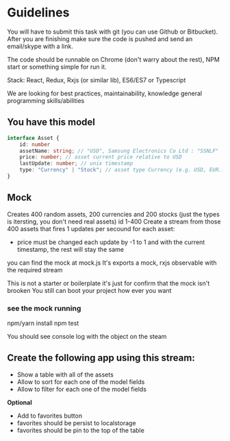 # Guidelines
You will have to submit this task with git (you can use Github or Bitbucket). 
After you are finishing make sure the code is pushed and send an email/skype with a link.

The code should be runnable on Chrome (don't warry about the rest), NPM start or something simple for run it.

Stack: React, Redux, Rxjs (or similar  lib), ES6/ES7 or Typescript

We are looking for best practices, maintainability, knowledge general programming skills/abilities

## You have this model
```typescript
interface Asset {
	id: number
	assetName: string; // "USD", Samsung Electronics Co Ltd : "SSNLF"
	price: number; // asset current price relative to USD
	lastUpdate: number; // unix timestamp
	type: "Currency" | "Stock"; // asset type Currency (e.g. USD, EUR...) or Stock (Samsung, Google)
}
```

## Mock 

Creates 400 random assets, 200 currencies and 200 stocks (just the types is itersting, you don't need real assets) id 1-400
Create a stream from those 400 assets that fires 1 updates per secound for each asset:
* price must be changed each update by -1 to 1 and with the current timestamp, the rest will stay the same

you can find the mock at mock.js
It's exports a mock, rxjs observable with the required stream

This is not a starter or boilerplate it's just for confirm that the mock isn't brooken
You still can boot your project how ever you want

### see the mock running
npm/yarn install
npm test

You should see console log with the object on the steam


## Create the following app using this stream:

* Show a table with all of the assets
* Allow to sort for each one of the model fields
* Allow to filter for each one of the model fields

**Optional**

* Add to favorites button
* favorites should be persist  to localstorage
* favorites should be pin to the top of the table

